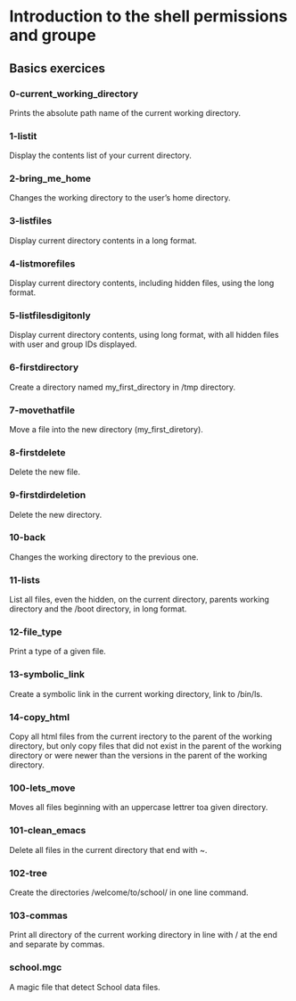 # Introduction to the shell permissions and groupe 

## Basics exercices

### 0-current_working_directory
Prints the absolute path name of the current working directory.

### 1-listit
Display the contents list of your current directory.

### 2-bring_me_home
Changes the working directory to the user’s home directory.

### 3-listfiles
Display current directory contents in a long format.

### 4-listmorefiles
Display current directory contents, including hidden files, using the long format.

### 5-listfilesdigitonly
Display current directory contents, using long format, with all hidden files with user and group IDs displayed.

### 6-firstdirectory
Create a directory named my_first_directory in /tmp directory.

### 7-movethatfile
Move a file into the new directory (my_first_diretory).

### 8-firstdelete
Delete the new file.

### 9-firstdirdeletion
Delete the new directory.

### 10-back
Changes the working directory to the previous one.

### 11-lists
List all files, even the hidden, on the current directory, parents working directory and the /boot directory, in long format.

### 12-file_type 
Print a type of a given file.

### 13-symbolic_link
Create a symbolic link in the current working directory, link to /bin/ls.

### 14-copy_html
Copy all html files from the current irectory to the parent of the working directory, but only copy files that did not exist in the parent of the working directory or were newer than the versions in the parent of the working directory.

### 100-lets_move
Moves all files beginning with an uppercase lettrer toa given directory.

### 101-clean_emacs
Delete all files in the current directory that end with ~.

### 102-tree
Create the directories /welcome/to/school/ in one line command.

### 103-commas 
Print all directory of the current working directory in line with / at the end and separate by commas.

### school.mgc
A magic file that detect School data files.
